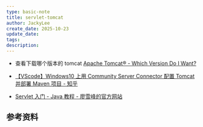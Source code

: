 ```yaml
---
type: basic-note
title: servlet-tomcat
author: JackyLee
create_date: 2025-10-23
update_date:
tags:
description:
---
```


- 查看下载哪个版本的 tomcat [Apache Tomcat® - Which Version Do I Want?](https://tomcat.apache.org/whichversion.html)
- [【VScode】Windows10 上用 Community Server Connector 配置 Tomcat 并部署 Maven 项目 - 知乎](https://zhuanlan.zhihu.com/p/586056834)

- [Servlet 入门 - Java 教程 - 廖雪峰的官方网站](https://liaoxuefeng.com/books/java/web/servlet-basic/index.html)

## 参考资料

